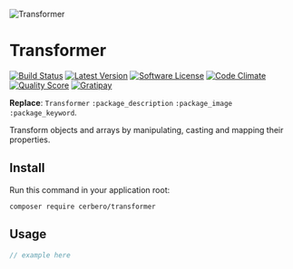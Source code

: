![](http://s2.postimg.org/oubkkdn91/transformer.jpg "Transformer")
# Transformer

[![Build Status](https://img.shields.io/travis/cerbero90/Transformer/master.svg?style=flat-square)](https://travis-ci.org/cerbero90/Transformer)
[![Latest Version](https://img.shields.io/github/release/cerbero90/Transformer.svg?style=flat-square)](https://github.com/cerbero90/Transformer/releases)
[![Software License](https://img.shields.io/badge/license-MIT-brightgreen.svg?style=flat-square)](LICENSE.md)
[![Code Climate](https://img.shields.io/codeclimate/github/cerbero90/Transformer.svg?style=flat-square)](https://codeclimate.com/github/cerbero90/Transformer)
[![Quality Score](https://img.shields.io/scrutinizer/g/cerbero90/Transformer.svg?style=flat-square)](https://scrutinizer-ci.com/g/cerbero90/Transformer)
[![Gratipay](https://img.shields.io/gratipay/cerbero.svg?style=flat-square)](https://gratipay.com/cerbero/)

**Replace**: ```Transformer``` ```:package_description``` ```:package_image``` ```:package_keyword```.

Transform objects and arrays by manipulating, casting and mapping their properties.

## Install

Run this command in your application root:

```
composer require cerbero/transformer
```

## Usage

``` php
// example here
```
